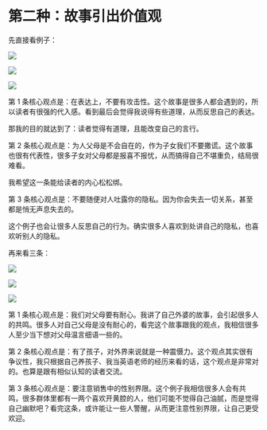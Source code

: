 # 第二种：故事引出价值观

先直接看例子：

![](img/18a355a9b1dcd50accb86634c39b0120.png)

![](img/def914368f0ddf123e992ef8f9615562.png)

![](img/d3d1919aa3278c3056255b394a8e32e4.png)

第 1 条核心观点是：在表达上，不要有攻击性。这个故事是很多人都会遇到的，所以读者有很强的代入感。看到最后会觉得我说得有些道理，从而反思自己的表达。

那我的目的就达到了：读者觉得有道理，且能改变自己的言行。

第 2 条核心观点是：为人父母是不会自在的，作为子女我们不要撒谎。这个故事也很有代表性，很多子女对父母都是报喜不报忧，从而搞得自己不堪重负，结局很难看。

我希望这一条能给读者的内心松松绑。

第 3 条核心观点是：不要随便对人吐露你的隐私。因为你会失去一切关系，甚至都是悄无声息失去的。

这个例子也会让很多人反思自己的行为。确实很多人喜欢到处讲自己的隐私，也喜欢听别人的隐私。

再来看三条：

![](img/8487cf692efd04144bfed9cd3d0221fb.png)

![](img/b692f159307cae1137b4a17edd2663bc.png)

![](img/5d0492651c712b6cc3d94450a00c438b.png)

第 1 条核心观点是：我们对父母要有耐心。我讲了自己外婆的故事，会引起很多人的共鸣。很多人对自己父母是没有耐心的，看完这个故事跟我的观点，我相信很多人至少当下想对父母温言细语一些的。

第 2 条核心观点是：有了孩子，对外界来说就是一种震慑力。这个观点其实很有争议性，我只根据自己养孩子、我当英语老师的经历来看的话，这个观点是非常对的。也算是跟有相似认知的读者交流。

第 3 条核心观点是：要注意销售中的性别界限。这个例子我相信很多人会有共鸣，很多群体里都有一两个喜欢开黄腔的人，他们可能不觉得自己油腻，而是觉得自己幽默吧？看完这条，或许能让一些人警醒，从而更注意性别界限，让自己更受欢迎。